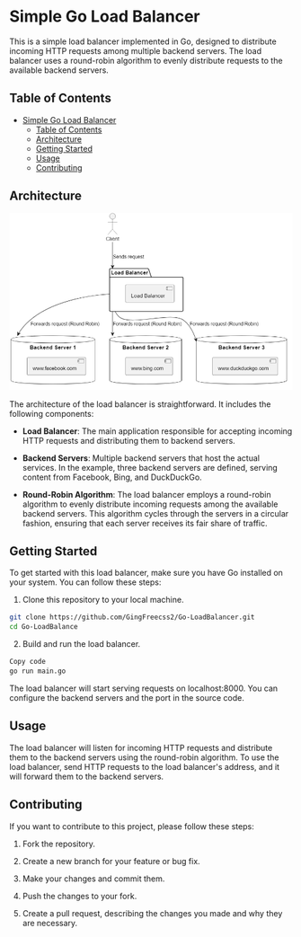 # Simple Go Load Balancer

This is a simple load balancer implemented in Go, designed to distribute incoming HTTP requests among multiple backend servers. The load balancer uses a round-robin algorithm to evenly distribute requests to the available backend servers.

## Table of Contents
- [Simple Go Load Balancer](#simple-go-load-balancer)
  - [Table of Contents](#table-of-contents)
  - [Architecture](#architecture)
  - [Getting Started](#getting-started)
  - [Usage](#usage)
  - [Contributing](#contributing)

## Architecture

![Load Balancer Architecture](/architecture.PNG)

The architecture of the load balancer is straightforward. It includes the following components:

- **Load Balancer**: The main application responsible for accepting incoming HTTP requests and distributing them to backend servers.

- **Backend Servers**: Multiple backend servers that host the actual services. In the example, three backend servers are defined, serving content from Facebook, Bing, and DuckDuckGo.

- **Round-Robin Algorithm**: The load balancer employs a round-robin algorithm to evenly distribute incoming requests among the available backend servers. This algorithm cycles through the servers in a circular fashion, ensuring that each server receives its fair share of traffic.

## Getting Started

To get started with this load balancer, make sure you have Go installed on your system. You can follow these steps:

1. Clone this repository to your local machine.

```bash
git clone https://github.com/GingFreecss2/Go-LoadBalancer.git
cd Go-LoadBalance
```

2. Build and run the load balancer.
``` bash
Copy code
go run main.go
```

The load balancer will start serving requests on localhost:8000. You can configure the backend servers and the port in the source code.

## Usage
The load balancer will listen for incoming HTTP requests and distribute them to the backend servers using the round-robin algorithm. To use the load balancer, send HTTP requests to the load balancer's address, and it will forward them to the backend servers.

## Contributing
If you want to contribute to this project, please follow these steps:

1. Fork the repository.

2. Create a new branch for your feature or bug fix.

3. Make your changes and commit them.

4. Push the changes to your fork.

5. Create a pull request, describing the changes you made and why they are necessary.
